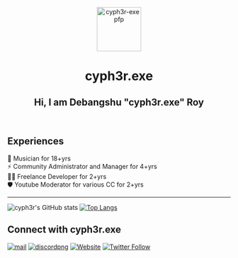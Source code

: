 <p align="center">
 <img width="100px" src="https://avatars.githubusercontent.com/u/67096012?v=4" align="center" alt="cyph3r-exe pfp" />
 <h1 align="center">cyph3r.exe</h1>
 <h2 align="center">Hi, I am Debangshu "cyph3r.exe" Roy</h2>
<br>

## Experiences 
:musical_note: Musician for 18+yrs  
:zap: Community Administrator and Manager for 4+yrs  
:mechanic: Freelance Developer for 2+yrs  
:shield: Youtube Moderator for various CC for 2+yrs

---
![cyph3r's GitHub stats](https://github-readme-stats.vercel.app/api?username=cyph3r-exe&show_icons=true&theme=radical)
[![Top Langs](https://github-readme-stats.vercel.app/api/top-langs/?username=cyph3r-exe&layout=compact)](https://github.com/anuraghazra/github-readme-stats)


## Connect with cyph3r.exe 

[![mail](https://cdn.discordapp.com/emojis/921999977134293002.gif?size=40)](https://mailto:roy.debangshu.04@outlook.com) [![discordpng](https://cdn.discordapp.com/emojis/922000158852526081.gif?size=40)](https://dsc.gg/enigmagaming) 
[![Website](https://img.shields.io/website?label=cyph3r.exe&style=for-the-badge&url=https%3A%2F%2Fcyph3r-exe.github.io/cyph3r.exe/)](https://cyph3r-exe.github.io/cyph3r.exe/)
[![Twitter Follow](https://img.shields.io/twitter/follow/deejay_cypher?color=1DA1F2&logo=twitter&style=for-the-badge)](https://twitter.com/deejay_cypher)

